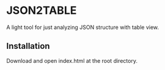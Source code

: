 # JSON2TABLE

A light tool for just analyzing JSON structure with table view.

## Installation

Download and open index.html at the root directory.

